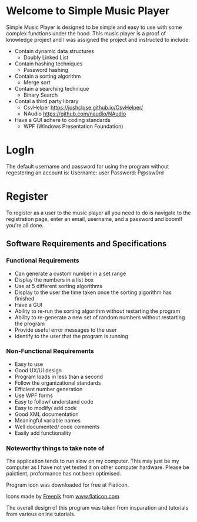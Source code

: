 # Welcome to Simple Music Player

Simple Music Player is designed to be simple and easy to use with some complex functions under the hood. This music player is a proof of knowledge project and I was assigned the project and instructed to include:

 - Contain dynamic data structures 
	 -  Doubly Linked List
 - Contain hashing techniques 
	 - Password hashing
 - Contain a sorting algorithm
	 - Merge sort
 - Contain a searching technique 
	 - Binary Search
 - Contai a third party library 
	 - CsvHelper https://joshclose.github.io/CsvHelper/
	 - NAudio https://github.com/naudio/NAudio 
 - Have a GUI adhere to coding standards
	 - WPF (Windows Presentation Foundation)

# LogIn

The default username and password for using the program without regestering an account is:
Username: user
Password: P@ssw0rd

# Register

To register as a user to the music player all you need to do is navigate to the registration page, enter an email, username, and a password and boom!! you're all done.

## Software Requirements and Specifications

### Functional Requirements

 - Can generate a custom number in a set range
 - Display the numbers in a list box
 - Use at 5 different sorting algorithms
 - Display to the user the time taken once the sorting algorithm has finished
 - Have a GUI
 - Ability to re-run the sorting algorithm without restarting the program
 - Ability to re-generate a new set of random numbers without restarting the program
 - Provide useful error messages to the user
 - Identify to the user that the program is running

### Non-Functional Requirements

 - Easy to use
 - Good UX/UI design
 - Program loads in less than a second
 - Follow the organizational standards
 - Efficient number generation
 - Use WPF forms
 - Easy to follow/ understand code
 - Easy to modify/ add code
 - Good XML documentation
 - Meaningful variable names
 - Well documented/ code comments
 - Easily add functionality

 ### Noteworthy things to take note of

 The application tends to run slow on my computer.
 This may just be my computer as I have not yet tested it on other computer hardware.
 Please be paictient, proformance has not been optimised.

Program icon was downloaded for free at Flaticon.
<div>Icons made by <a href="https://www.freepik.com" title="Freepik">Freepik</a> from <a href="https://www.flaticon.com/" title="Flaticon">www.flaticon.com</a></div>

The overall design of this program was taken from insparation and tutorials from various online tutorials.